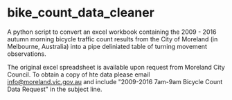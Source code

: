# bike_count_data_cleaner
A python script to convert an excel workbook containing the 
2009 - 2016 autumn morning bicycle traffic count results from the City of Moreland (in Melbourne, Australia)
into a pipe deliniated table of turning movement observations.

The original excel spreadsheet is available upon request from Moreland City Council.
To obtain a copy of hte data please email info@moreland.vic.gov.au 
and include "2009-2016 7am-9am Bicycle Count Data Request" in the subject line.

